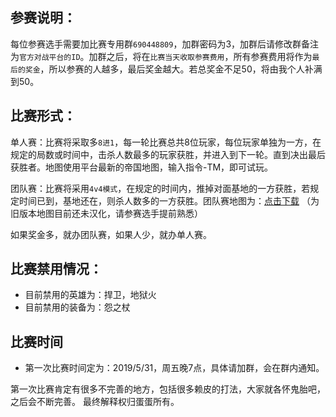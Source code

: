 参赛说明：
-------

每位参赛选手需要加比赛专用群`690448809`，加群密码为3，加群后请修改群备注为`官方对战平台的ID`。加群之后，将在`比赛当天收取参赛费用`，所有参赛费用将作为`最后的奖金`，所以参赛的人越多，最后奖金越大。若总奖金不足50，将由我个人补满到50。

比赛形式：
--------
单人赛：比赛将采取多`8进1`，每一轮比赛总共8位玩家，每位玩家单独为一方，在规定的局数或时间中，击杀人数最多的玩家获胜，并进入到下一轮。直到决出最后获胜者。地图使用平台最新的帝国地图，输入指令-TM，即可试玩。

团队赛：比赛将采用`4v4模式`，在规定的时间内，推掉对面基地的一方获胜，若规定时间已到，基地还在，则杀人数多的一方获胜。团队赛地图为：[点击下载](https://github.com/smartmiaomiao/Hero-of-the-empire/blob/master/all-maps/%E5%B8%9D%E5%9B%BD%E7%9A%84%E8%8B%B1%E9%9B%84%E5%AF%B9%E6%8A%97%E7%89%88%E6%9C%AC101.w3x)  （为旧版本地图目前还未汉化，请参赛选手提前熟悉）

如果奖金多，就办团队赛，如果人少，就办单人赛。

比赛禁用情况：
------------
* 目前禁用的英雄为：捍卫，地狱火
* 目前禁用的装备为：怨之杖

比赛时间
--------
* 第一次比赛时间定为：2019/5/31，周五晚7点，具体请加群，会在群内通知。

第一次比赛肯定有很多不完善的地方，包括很多赖皮的打法，大家就各怀鬼胎吧，之后会不断完善。
最终解释权归蛋蛋所有。

